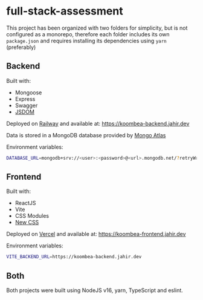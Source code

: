 # full-stack-assessment

This project has been organized with two folders for simplicity, but is not configured as a monorepo, therefore each folder includes its own `package.json` and requires installing its dependencies using `yarn` (preferably)

## Backend

Built with:
- Mongoose
- Express
- Swagger
- [JSDOM](https://www.npmjs.com/package/jsdom)

Deployed on [Railway](https://railway.app?referralCode=Ri5XbE) and available at: https://koombea-backend.jahir.dev

Data is stored in a MongoDB database provided by [Mongo Atlas](https://www.mongodb.com/atlas)

Environment variables:
```bash
DATABASE_URL=mongodb+srv://<user>:<password>@<url>.mongodb.net/?retryWrites=true&w=majority
```

## Frontend

Built with:
- ReactJS
- Vite
- CSS Modules
- [New CSS](https://newcss.net/)

Deployed on [Vercel](https://vercel.com) and available at: https://koombea-frontend.jahir.dev

Environment variables:
```bash
VITE_BACKEND_URL=https://koombea-backend.jahir.dev
```

## Both
Both projects were built using NodeJS v16, yarn, TypeScript and eslint.
